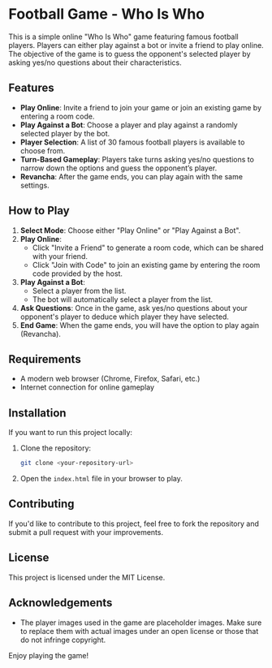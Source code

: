 # Football Game - Who Is Who

This is a simple online "Who Is Who" game featuring famous football players. Players can either play against a bot or invite a friend to play online. The objective of the game is to guess the opponent's selected player by asking yes/no questions about their characteristics.

## Features

- **Play Online**: Invite a friend to join your game or join an existing game by entering a room code.
- **Play Against a Bot**: Choose a player and play against a randomly selected player by the bot.
- **Player Selection**: A list of 30 famous football players is available to choose from.
- **Turn-Based Gameplay**: Players take turns asking yes/no questions to narrow down the options and guess the opponent’s player.
- **Revancha**: After the game ends, you can play again with the same settings.

## How to Play

1. **Select Mode**: Choose either "Play Online" or "Play Against a Bot".
2. **Play Online**:
    - Click "Invite a Friend" to generate a room code, which can be shared with your friend.
    - Click "Join with Code" to join an existing game by entering the room code provided by the host.
3. **Play Against a Bot**:
    - Select a player from the list.
    - The bot will automatically select a player from the list.
4. **Ask Questions**: Once in the game, ask yes/no questions about your opponent's player to deduce which player they have selected.
5. **End Game**: When the game ends, you will have the option to play again (Revancha).

## Requirements

- A modern web browser (Chrome, Firefox, Safari, etc.)
- Internet connection for online gameplay

## Installation

If you want to run this project locally:

1. Clone the repository:
    ```bash
    git clone <your-repository-url>
    ```
2. Open the `index.html` file in your browser to play.

## Contributing

If you'd like to contribute to this project, feel free to fork the repository and submit a pull request with your improvements.

## License

This project is licensed under the MIT License.

## Acknowledgements

- The player images used in the game are placeholder images. Make sure to replace them with actual images under an open license or those that do not infringe copyright.

Enjoy playing the game!
